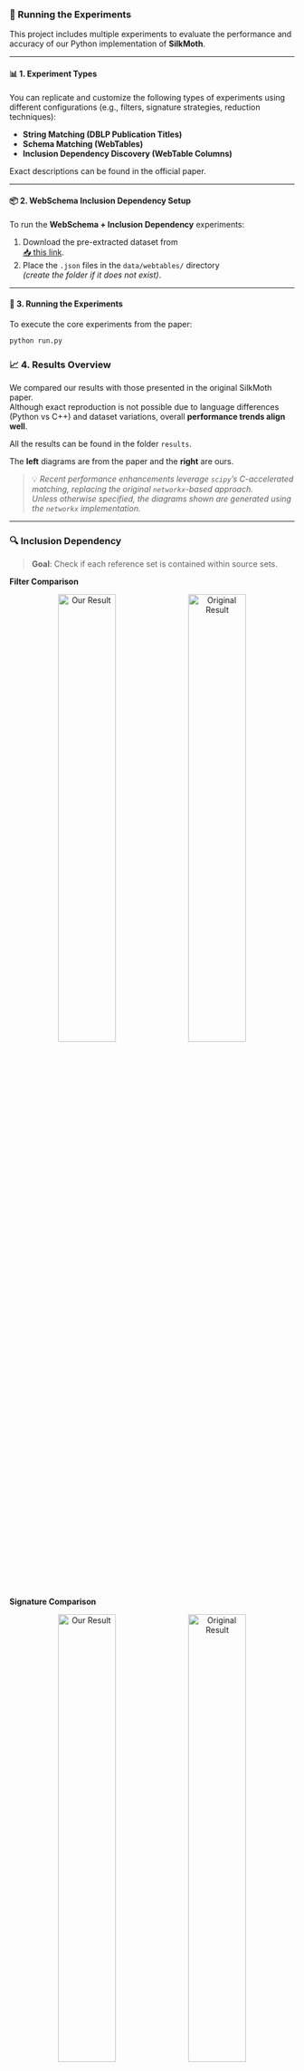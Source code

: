 ### 🧪 Running the Experiments

This project includes multiple experiments to evaluate the performance and accuracy of our Python implementation of **SilkMoth**.

---

#### 📊 1. Experiment Types

You can replicate and customize the following types of experiments using different configurations (e.g., filters, signature strategies, reduction techniques):

- **String Matching (DBLP Publication Titles)**
- **Schema Matching (WebTables)**
- **Inclusion Dependency Discovery (WebTable Columns)**

Exact descriptions can be found in the official paper.

---

#### 📦 2. WebSchema Inclusion Dependency Setup

To run the **WebSchema + Inclusion Dependency** experiments:

1. Download the pre-extracted dataset from  
   [📥 this link](https://tubcloud.tu-berlin.de/s/D4ngEfdn3cJ3pxF).
2. Place the `.json` files in the `data/webtables/` directory  
   *(create the folder if it does not exist)*.

---

#### 🚀 3. Running the Experiments

To execute the core experiments from the paper:

```bash
python run.py
```

### 📈 4. Results Overview

We compared our results with those presented in the original SilkMoth paper.  
Although exact reproduction is not possible due to language differences (Python vs C++) and dataset variations, overall **performance trends align well**.

All the results can be found in the folder  `results`. 

The **left** diagrams are from the paper and the **right** are ours.

> 💡 *Recent performance enhancements leverage `scipy`’s C-accelerated matching, replacing the original `networkx`-based approach.  
> Unless otherwise specified, the diagrams shown are generated using the `networkx` implementation.*


---

### 🔍 Inclusion Dependency

> **Goal**: Check if each reference set is contained within source sets.

**Filter Comparison**  
<p align="center">
  <img src="silkmoth_results/inclusion_dep_filter.png" alt="Our Result" width="45%" />
  <img src="results/inclusion_dependency/inclusion_dependency_filter_experiment_α=0.5.png" alt="Original Result" width="45%" />
</p>

**Signature Comparison**  
<p align="center">
  <img src="silkmoth_results/inclusion_dep_sig.png" alt="Our Result" width="45%" />
  <img src="results/inclusion_dependency/inclusion_dependency_sig_experiment_α=0.5.png" alt="Original Result" width="45%" />
</p>

**Reduction Comparison**  
<p align="center">
  <img src="silkmoth_results/inclusion_dep_red.png" alt="Our Result" width="45%" />
  <img src="results/inclusion_dependency/inclusion_dependency_reduction_experiment_α=0.0.png" alt="Original Result" width="45%" />
</p>

**Scalability**  
<p align="center">
  <img src="silkmoth_results/inclusion_dep_scal.png" alt="Our Result" width="45%" />
  <img src="results/inclusion_dependency/inclusion_dependency_scalability_experiment_α=0.5.png" alt="Original Result" width="45%" />
</p>

---

### 🔍 Schema Matching (WebTables)

> **Goal**: Detect related set pairs within a single source set.

**Filter Comparison**  
<p align="center">
  <img src="silkmoth_results/schema_matching_filter.png" alt="Our Result" width="45%" />
  <img src="results/schema_matching/schema_matching_filter_experiment_α=0.png" alt="Original Result" width="45%" />
</p>

**Signature Comparison**  
<p align="center">
  <img src="silkmoth_results/schema_matching_sig.png" alt="Our Result" width="45%" />
  <img src="results/schema_matching/schema_matching_sig_experiment_α=0.0.png" alt="Original Result" width="45%" />
</p>

**Scalability**  
<p align="center">
  <img src="silkmoth_results/schema_matching_scal.png" alt="Our Result" width="45%" />
  <img src="results/schema_matching/schema_matching_scalability_experiment_α=0.0.png" alt="Original Result" width="45%" />
</p>

---

### 🔍 String Matching (DBLP Publication Titles)
>**Goal:** Detect related titles within the dataset using the extended SilkMoth pipeline
based on **edit similarity** and **q-gram** tokenization.
> SciPy was used here.

**Filter Comparison**  
<p align="center">
  <img src="silkmoth_results/string_matching_filter.png" alt="Our Result" width="45%" />
  <img src="results/string_matching/10k-set-size/string_matching_filter_experiment_α=0.8.png" alt="Original Result" width="45%" />
</p>

**Signature Comparison**  
<p align="center">
  <img src="silkmoth_results/string_matching_sig.png" alt="Our Result" width="45%" />
  <img src="results/string_matching/10k-set-size/string_matching_sig_experiment_α=0.8.png" alt="Original Result" width="45%" />
</p>

**Scalability**  
<p align="center">
  <img src="silkmoth_results/string_matching_scal.png" alt="Our Result" width="45%" />
  <img src="results/string_matching/string_matching_scalability_experiment_α=0.8.png" alt="Original Result" width="45%" />
</p>
---

### 🔍 Additional: Inclusion Dependency SilkMoth Filter compared with no SilkMoth

> In this analysis, we focus exclusively on SilkMoth. But how does it compare to a 
> brute-force approach that skips the SilkMoth pipeline entirely? The graph below 
> shows the Filter run alongside the brute-force bipartite matching method without any 
> optimization pipeline. The results clearly demonstrate a dramatic improvement 
> in runtime efficiency when using SilkMoth.


<img src="results/inclusion_dependency/inclusion_dependency_filter_combined_raw_experiment_α=0.5.png" alt="WebTables Result"  />


---

### 🔍 Additional: Schema Matching with GitHub WebTables

> Similar to Schema Matching, this experiment uses a GitHub WebTable as a fixed reference set and matches it against other sets. The goal is to evaluate SilkMoth’s performance across different domains.
**Left:** Matching with one reference set.
**Right:** Matching with WebTable Corpus and GitHub WebTable datasets.
The results show no significant difference, indicating consistent behavior across varying datasets.

<p align="center">
  <img src="results/schema_matching/schema_matching_filter_experiment_α=0.5.png" alt="WebTables Result" width="45%" />
  <img src="results/schema_matching/github_webtable_schema_matching_experiment_α=0.5.png" alt="GitHub Table Result" width="45%" />
</p>
